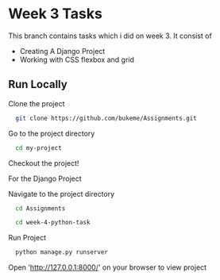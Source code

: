 
# Week 3 Tasks

This branch contains tasks which i did on week 3. It consist of 
- Creating A Django Project
- Working with CSS flexbox and grid




## Run Locally

Clone the project

```bash
  git clone https://github.com/bukeme/Assignments.git
```

Go to the project directory

```bash
  cd my-project
```

Checkout the project!

For the Django Project 

Navigate to the project directory
```bash
  cd Assignments
```
```bash
  cd week-4-python-task
```

Run Project
```bash
  python manage.py runserver
```

Open 'http://127.0.0.1:8000/' on your browser to view project